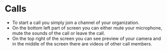 # Calls
- To start a call you simply join a channel of your organization.
- On the bottom left part of screen you can either mute your microphone, mute the sounds of the call or leave the call.
- On the top right of the screen you can see preview of your camera and in the middle of the screen there are videos of other call members.